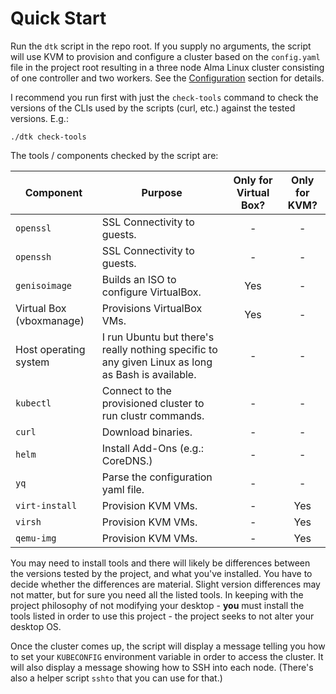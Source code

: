 # Quick Start

Run the `dtk` script in the repo root. If you supply no arguments, the script will use KVM to provision and configure a cluster based on the `config.yaml` file in the project root resulting in a three node Alma Linux cluster consisting of one controller and two workers. See the [Configuration](configuration.md) section for details.

I recommend you run first with just the `check-tools` command to check the versions of the CLIs used by the scripts (curl, etc.) against the tested versions. E.g.:

```
./dtk check-tools
```

The tools / components checked by the script are:

| Component | Purpose | Only for Virtual Box? | Only for KVM? |
|-|-|:-:|:-:|
| `openssl` | SSL Connectivity to guests. | - | - |
| `openssh` |  SSL Connectivity to guests. | - | - |
| `genisoimage` | Builds an ISO to configure VirtualBox. | Yes | - |
| Virtual Box (vboxmanage) | Provisions VirtualBox VMs. | Yes | - |
| Host operating system | I run Ubuntu but there's really nothing specific to any given Linux as long as Bash is available. |  - | - |
| `kubectl` | Connect to the provisioned cluster to run clustr commands. | - | - |
| `curl` | Download binaries. | - | - |
| `helm` | Install Add-Ons (e.g.: CoreDNS.) | - | - |
| `yq` | Parse the configuration yaml file. | - | - |
| `virt-install` | Provision KVM VMs. | - | Yes |
| `virsh` |  Provision KVM VMs. | - | Yes |
| `qemu-img` |  Provision KVM VMs. | - | Yes |


You may need to install tools and there will likely be differences between the versions tested by the project, and what you've installed. You have to decide whether the differences are material. Slight version differences may not matter, but for sure you need all the listed tools. In keeping with the project philosophy of not modifying your desktop - **you** must install the tools listed in order to use this project - the project seeks to not alter your desktop OS.

Once the cluster comes up, the script will display a message telling you how to set your `KUBECONFIG` environment variable in order to access the cluster. It will also display a message showing how to SSH into each node. (There's also a helper script `sshto` that you can use for that.)
